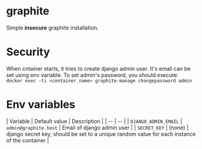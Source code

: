 # graphite

Simple **insecure** graphite installation.

# Security
When cntainer starts, it tries to create django admin user. It's email can be set using env variable. To set admin's password, you should execute:
`docker exec -ti <container_name> graphite-manage changepassword admin`

# Env variables

| Variable | Default value | Description |
| -- | -- |
| `DJANGO_ADMIN_EMAIL` | `admin@graphite.host` | Email of django admin user |
| `SECRET_KEY` | (none) | django secret key, should be set to a unique random value for each instance of the container |
